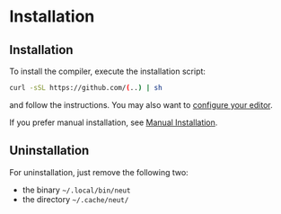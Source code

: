 # Installation

## Installation

To install the compiler, execute the installation script:

```sh
curl -sSL https://github.com/(..) | sh
```

and follow the instructions. You may also want to [configure your editor](./editor-support.md).

If you prefer manual installation, see [Manual Installation](./manual-installation.md).

## Uninstallation

For uninstallation, just remove the following two:

- the binary `~/.local/bin/neut`
- the directory `~/.cache/neut/`
